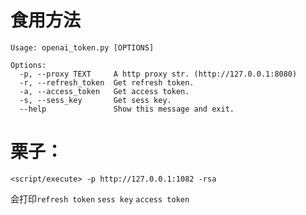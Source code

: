 # 食用方法
```
Usage: openai_token.py [OPTIONS]

Options:
  -p, --proxy TEXT     A http proxy str. (http://127.0.0.1:8080)
  -r, --refresh_token  Get refresh token.
  -a, --access_token   Get access token.
  -s, --sess_key       Get sess key.
  --help               Show this message and exit.
```

# 栗子：

```
<script/execute> -p http://127.0.0.1:1082 -rsa
```
会打印`refresh token` `sess key` `access token`